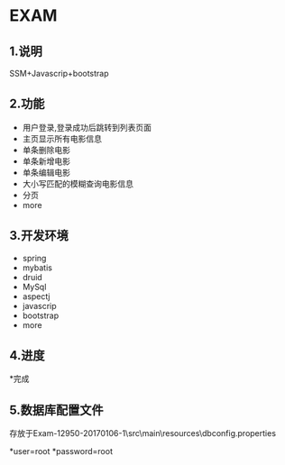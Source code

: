 #	EXAM

##	1.说明

SSM+Javascrip+bootstrap

##	2.功能

* 用户登录,登录成功后跳转到列表页面
* 主页显示所有电影信息
* 单条删除电影
* 单条新增电影
* 单条编辑电影
* 大小写匹配的模糊查询电影信息
* 分页
* more


##	3.开发环境

* spring
* mybatis
* druid
* MySql
* aspectj
* javascrip
* bootstrap
* more


##  4.进度

*完成

## 5.数据库配置文件

存放于Exam-12950-20170106-1\src\main\resources\dbconfig.properties

*user=root
*password=root
